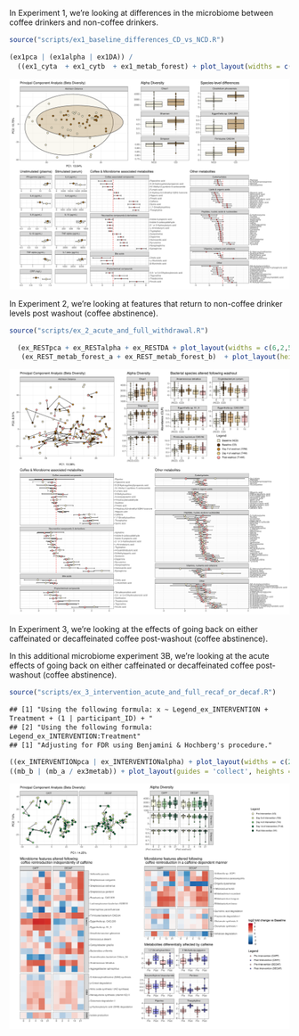 <p align="justify">
<!-- README.md is generated from README.Rmd. Please edit that file -->

In Experiment 1, we’re looking at differences in the microbiome between
coffee drinkers and non-coffee drinkers.

``` r
source("scripts/ex1_baseline_differences_CD_vs_NCD.R")
```

``` r
(ex1pca | (ex1alpha | ex1DA)) / 
  ((ex1_cyta  + ex1_cytb  + ex1_metab_forest) + plot_layout(widths = c(1,1,5))) + plot_layout(heights = c(2,3))
```

![](README_files/figure-gfm/unnamed-chunk-2-1.svg)<!-- -->

In Experiment 2, we’re looking at features that return to non-coffee
drinker levels post washout (coffee abstinence).

``` r
source("scripts/ex_2_acute_and_full_withdrawal.R")
```

``` r
  (ex_RESTpca + ex_RESTalpha + ex_RESTDA + plot_layout(widths = c(6,2,5))) / 
   (ex_REST_metab_forest_a + ex_REST_metab_forest_b)  + plot_layout(heights = c(4,7))
```

![](README_files/figure-gfm/unnamed-chunk-4-1.svg)<!-- -->

In Experiment 3, we’re looking at the effects of going back on either
caffeinated or decaffeinated coffee post-washout (coffee abstinence).

In this additional microbiome experiment 3B, we’re looking at the acute
effects of going back on either caffeinated or decaffeinated coffee
post-washout (coffee abstinence).

``` r
source("scripts/ex_3_intervention_acute_and_full_recaf_or_decaf.R")
```

    ## [1] "Using the following formula: x ~ Legend_ex_INTERVENTION + Treatment + (1 | participant_ID) + "
    ## [2] "Using the following formula:     Legend_ex_INTERVENTION:Treatment"                            
    ## [1] "Adjusting for FDR using Benjamini & Hochberg's procedure."

``` r
((ex_INTERVENTIONpca | ex_INTERVENTIONalpha) + plot_layout(widths = c(2,1), guides = 'collect')) / 
((mb_b | (mb_a / ex3metab)) + plot_layout(guides = 'collect', heights = c(1,2))) + plot_layout(heights = c(1,3))
```

![](README_files/figure-gfm/unnamed-chunk-6-1.svg)<!-- -->

